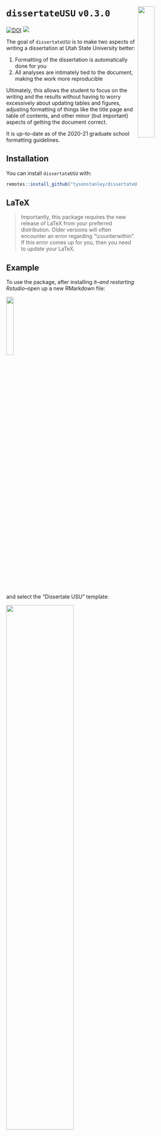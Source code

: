 
<!-- README.md is generated from README.Rmd. Please edit that file -->

# `dissertateUSU` `v0.3.0` <img src="inst/dissertateUSU_hex.png" align="right" width="30%" height="30%"/>

[![DOI](https://zenodo.org/badge/DOI/10.5281/zenodo.3516441.svg)](https://doi.org/10.5281/zenodo.3516441)
![](https://img.shields.io/badge/status-stable-brightgreen.svg)

The goal of `dissertateUSU` is to make two aspects of writing a
dissertation at Utah State University better:

1.  Formatting of the dissertation is automatically done for you
2.  All analyses are intimately tied to the document, making the work
    more reproducible

Ultimately, this allows the student to focus on the writing and the
results without having to worry excessively about updating tables and
figures, adjusting formatting of things like the title page and table of
contents, and other minor (but important) aspects of getting the
document correct.

It is up-to-date as of the 2020-21 graduate school formatting
guidelines.

## Installation

You can install `dissertateUSU` with:

``` r
remotes::install_github("tysonstanley/dissertateUSU")
```

## LaTeX

> Importantly, this package requires the new release of LaTeX from your
> preferred distribution. Older versions will often encounter an error
> regarding “\\counterwithin”. If this error comes up for you, then you
> need to update your LaTeX.

## Example

To use the package, after installing it–*and restarting Rstudio*–open up
a new RMarkdown file:

<img src="inst/dropdownmenu.png" align="center" width="20%"/>

and select the “Dissertate USU” template:

<img src="inst/fromtemplate.png" align="center" width="60%"/>

This will open up a new folder with a skeleton RMarkdown file:

<img src="inst/template.png" align="center" width="70%"/>

This produces a document that matches the USU dissertation guidelines:

<img src="inst/output.png" align="center" width="70%"/>

If you’d rather have the Master’s Thesis cover page, just remove the
`committee5` and `committee4` lines in the main `.Rmd` file.

<img src="inst/thesis_coverpage.png" align="center" width="70%"/>

### General Notes

  - To put the title on two lines (see the thesis cover page above), use
    `\newline` (or if that doesn’t work, use `\\newline`) at the point
    where you want the title to split to the second line. In general,
    USU wants the first of the two title lines to be longer than the
    second part.
  - If you don’t need a section (e.g., “Public Abstract”, “Chapter 5”,
    etc.), remove it from the main `.Rmd` file. For example, if you want
    to remove the “Public Abstract”, remove all the lines starting from
    the `\newpage` in that section down to the actual words `Publically
    abstracted words go here.`. It will then not be included in the
    knitted document.
  - Currently, the package uses APA 7 formatting for citations (by
    default) but this can be altered by downloading a new `.csl` file
    and specifying it in the yaml, by replacing the `apa7.csl` in the
    `pandoc_args: [ "--csl", "apa7.csl" ]` argument with your file name.
    The package also comes with `apa6.csl` to use.
  - Although the School of Graduate Studies at Utah State University has
    approved the use of `dissertateUSU`, before using it, talk to your
    committee chair and your graduate program coordinator to make sure
    it is approved by your department.

## Writing, Writing, Writing

In the folder, there are other RMarkdown files called `Chapter1.Rmd`,
`Chapter2.Rmd`, etc. These are the files where you will do the writing
and analyzing. The main RMarkdown file will bring all these files
together into one document. The only things you need to update in the
main RMarkdown file is the `yaml` information, the abstracts,
acknowledgments, and dedication.

## Some specifics for formatting

### Appendices

To add appendices, you can use the following at the very end of the
skeleton `.Rmd` file:

    <div id="refs"></div>
    
    <!-- Appendix -->
    
    \clearpage
    \addcontentsline{toc}{chapter}{APPENDICES}
    \fancyhead[L]{Appendices}
    \fancyhead[R]{Page\newline\thepage}
    \fancyfoot[C]{}
    
    \vspace*{\fill}
      \begin{center}
        APPENDICES
      \end{center}
    \vspace*{\fill}
    
    \addcontentsline{toc}{section}{Appendix A}
    \section*{Appendix A}
    ...appendix stuff...

### Multipaper Format

A now common approach for dissertations at Utah State University are
multi-paper dissertations. To make this work in `dissertateUSU`, you
will need to use four steps. First, note each of the chapters that are
the individual papers (e.g., chapters 2, 3, and 4).

First, add the bibliography line to the yaml for each chapter that will
be its own paper. To do that, add the following lines to the top of the
`.Rmd` file, where `yourbibfile.bib` is the name of the bib file you are
using. Do this for each chapter.

    ---
    bibliography: yourbibfile.bib
    ---

Second, add the following at the end of the chapter.

    \section*{References}
    
    \setlength{\parindent}{-0.6in}
    \setlength{\leftskip}{0.6in}
    \setlength{\parskip}{6pt}
    \noindent

Third, to reset the paragraph formatting for the following chapter, at
the beginning of the next chapter add:

    \setlength{\parindent}{0.4in}
    \setlength{\leftskip}{0.0in}
    \setlength{\parskip}{6pt}
    \noindent

Finally, change the core `.Rmd` code chunks from:

```` markdown
```{r, child="Chapter2.Rmd"}
```
````

to:

```` markdown
```{r, results='asis'}
chapter_knit("Chapter2")
```
````

This will do an alternative form of knitting (and will create a `.md`
and `.tex` file for the chapter).

## Final Notes and Thanks

The package is still undergoing some development and we would love
feedback on any aspect that doesn’t work as expected.

We also want to thank the
[`rticles`](https://github.com/rstudio/rticles) package for the
functionality for `dissertateUSU`. The idea to make this package, as
well as its design, was derived from the `rticles` package.

And thanks to David Jenks for his help finding LaTeX bugs from older
LaTeX releases.
